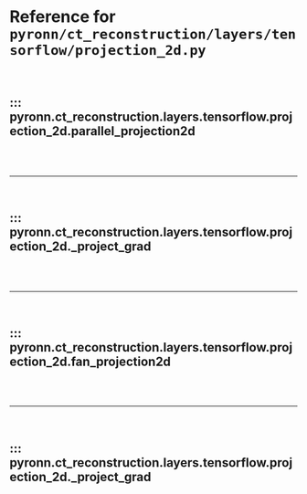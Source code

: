 # Reference for `pyronn/ct_reconstruction/layers/tensorflow/projection_2d.py`

<br>

## ::: pyronn.ct_reconstruction.layers.tensorflow.projection_2d.parallel_projection2d

<br><br><hr><br>

## ::: pyronn.ct_reconstruction.layers.tensorflow.projection_2d._project_grad

<br><br><hr><br>

## ::: pyronn.ct_reconstruction.layers.tensorflow.projection_2d.fan_projection2d

<br><br><hr><br>

## ::: pyronn.ct_reconstruction.layers.tensorflow.projection_2d._project_grad

<br><br>
